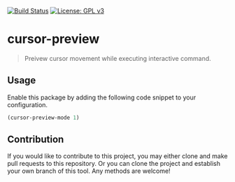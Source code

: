 [![Build Status](https://travis-ci.com/jcs-elpa/cursor-preview.svg?branch=master)](https://travis-ci.com/jcs-elpa/cursor-preview)
[![License: GPL v3](https://img.shields.io/badge/License-GPL%20v3-blue.svg)](https://www.gnu.org/licenses/gpl-3.0)

# cursor-preview
> Preivew cursor movement while executing interactive command.

## Usage

Enable this package by adding the following code snippet to your configuration.

```el
(cursor-preview-mode 1)
```

## Contribution

If you would like to contribute to this project, you may either
clone and make pull requests to this repository. Or you can
clone the project and establish your own branch of this tool.
Any methods are welcome!
